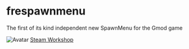 # frespawnmenu
The first of its kind independent new SpawnMenu for the Gmod game

![Avatar](https://i.imgur.com/WgVhx2i.jpeg)
[Steam Workshop](https://steamcommunity.com/sharedfiles/filedetails/?id=2613708971)
